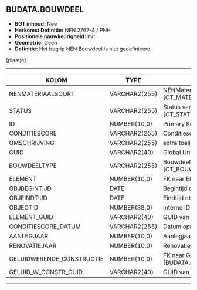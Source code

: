 ﻿## BUDATA.BOUWDEEL


* __BGT inhoud:__ Nee
* __Herkomst Definitie:__ NEN 2767-4 / PNH
* __Positionele nauwkeurigheid:__ nvt
* __Geometrie:__ Geen
* __Definitie:__ Het begrip NEN Bouwdeel is niet gedefinieerd.

[plaatje]

***

|KOLOM                           	|TYPE          	|DEFINITIE|
|------                          	|----          	|-----    |
|NENMATERIAALSOORT               	|VARCHAR2(255) 	|NENMateriaalsoort, keuzelijst [CT_MATERIAALSOORT]|
|STATUS                          	|VARCHAR2(255) 	|Status van de gegevens, keuzelijst [CT_STATUS]|
|ID                              	|NUMBER(10,0)  	|Primary Key|
|CONDITIESCORE                   	|VARCHAR2(255) 	|Conditiescore conform NEN 2767-4|
|OMSCHRIJVING                    	|VARCHAR2(255) 	|extra toelichting|
|GUID                            	|VARCHAR2(40)  	|Global Unique Identifier|
|BOUWDEELTYPE                    	|VARCHAR2(255) 	|Bouwdeel type, keuzelijst [CT_BOUWDEEL_TYPE]|
|ELEMENT                         	|NUMBER(10,0)  	|FK naar Element|
|OBJBEGINTIJD                      	|DATE          	|Begintijd object|
|OBJEINDTIJD                      	|DATE          	|Eindtijd object|
|OBJECTID                        	|NUMBER(38,0)  	|Interne ID ArcGIS|
|ELEMENT_GUID						|VARCHAR2(40)	|GUID van het Element|
|CONDITIESCORE_DATUM               	|VARCHAR2(255) 	|Datum opname Conditiescore|
|AANLEGJAAR							|NUMBER(10,0)	|Aanlegjaar|
|RENOVATIEJAAR 						|NUMBER(10,0)	|Renovatiejaar|
|GELUIDWERENDE_CONSTRUCTIE         	|NUMBER(10,0)  	|FK naar Geluidwerende Constructie [BUDATA.GELUIDWERENDE_CONSTRUCTIE]|
|GELUID_W_CONSTR_GUID				|VARCHAR2(40)	|GUID van Geluidwerende Constructie|

***

